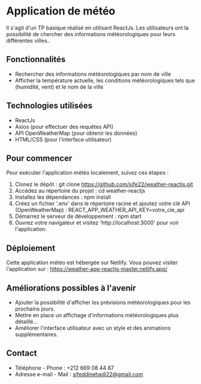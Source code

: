 # Application de météo 
Il s'agit d'un TP basique réalisé en utilisant ReactJs. Les utilisateurs ont la possibilité de chercher des informations météorologiques pour leurs différentes villes..

## Fonctionnalités
- Rechercher des informations météorologiques par nom de ville
- Afficher la température actuelle, les conditions météorologiques tels que (humidité, vent) et le nom de la ville

  
## Technologies utilisées
- ReactJs
- Axios (pour effectuer des requêtes API)
- API OpenWeatherMap (pour obtenir les données)
- HTML/CSS (pour l'interface utilisateur)

## Pour commencer
Pour exécuter l'application météo localement, suivez ces étapes :
1. Clonez le dépôt :
   git clone https://github.com/sife22/weather-reactjs.git
2. Accédez au répertoire du projet :
   cd weather-reactjs
3. Installez les dépendances :
   npm install
4. Créez un fichier '.env' dans le répertoire racine et ajoutez votre clé API (OpenWeatherMap) :
   REACT_APP_WEATHER_API_KEY=votre_cle_api
5. Démarrez le serveur de développement :
   npm start
6. Ouvrez votre navigateur et visitez 'http://localhost:3000' pour voir l'application.

## Déploiement
Cette application météo est hébergée sur Netlify. Vous pouvez visiter l'application sur : https://weather-app-reactjs-master.netlify.app/

## Améliorations possibles à l'avenir
- Ajouter la possibilité d'afficher les prévisions météorologiques pour les prochains jours.
- Mettre en place un affichage d'informations météorologiques plus détaillé...
- Améliorer l'interface utilisateur avec un style et des animations supplémentaires.

## Contact
- Téléphone - Phone : +212 669 08 44 87
- Adresse e-mail - Mail : sifeddinehadi22@gmail.com

